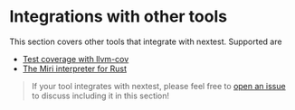 # Integrations with other tools

This section covers other tools that integrate with nextest. Supported are

- [Test coverage with llvm-cov](test-coverage.md)
- [The Miri interpreter for Rust](miri.md)

> If your tool integrates with nextest, please feel free to [open an issue](https://github.com/nextest-rs/nextest/issues/new) to discuss including it in this section!
